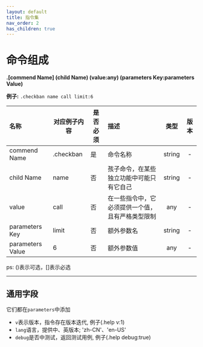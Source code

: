 ```yaml
---
layout: default
title: 指令集
nav_order: 2
has_children: true
---
```


# 命令组成

**.[commend Name] (child Name) (value:any) (parameters Key:parameters Value)**

**例子:** `.checkban name call limit:6`

| 名称               | 对应例子内容    | 是否必须 | 描述                                       |    类型    |    版本    |
|:-----------------|-----------|---|:-----------------------------------------|:--------:|:--------:|
| commend Name     | .checkban | 是 | 命令名称                                     |  string  |    -     |
| child Name       | name      | 否 | 孩子命令，在某些独立功能中可能只有它自己                     |  string  |    -     |
| value            | call      | 否 | 在一些指令中，它必须提供一个值，且有严格类型限制                 |   any    |    -     |
| parameters Key   | limit     | 否 | 额外参数名                                    |  string  |    -     |
| parameters Value | 6         | 否 | 额外参数值                                    |   any    |    -     |

ps: ()表示可选，[]表示必选

---

## 通用字段

它们都在`parameters`中添加

- `v`表示版本，指令存在版本迭代, 例子(.help v:1)
- `lang`语言，提供中、英版本; 'zh-CN'、'en-US'
- `debug`是否中测试，返回测试用例, 例子(.help debug:true)
